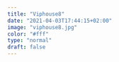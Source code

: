 ```yaml
---
title: "Viphouse8"
date: "2021-04-03T17:44:15+02:00"
image: "viphouse8.jpg"
color: "#fff"
type: "normal"
draft: false
---
```

